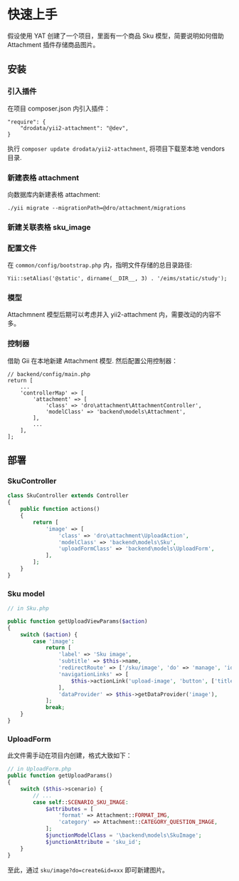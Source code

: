 # 快速上手
假设使用 YAT 创建了一个项目，里面有一个商品 Sku 模型，简要说明如何借助 Attachment 插件存储商品图片。

安装
----------------------------------------------------------------
### 引入插件
在项目 composer.json 内引入插件：

```
"require": {
    "drodata/yii2-attachment": "@dev",
}
```
执行 `composer update drodata/yii2-attachment`, 将项目下载至本地 vendors 目录.

### 新建表格 attachment
向数据库内新建表格 attachment:
```
./yii migrate --migrationPath=@dro/attachment/migrations
```

### 新建关联表格 sku_image

### 配置文件
在 `common/config/bootstrap.php` 内，指明文件存储的总目录路径:

```
Yii::setAlias('@static', dirname(__DIR__, 3) . '/eims/static/study');
```
### 模型
Attachmnent 模型后期可以考虑并入 yii2-attachment 内，需要改动的内容不多。
### 控制器
借助 Gii 在本地新建 Attachment 模型. 然后配置公用控制器：

```
// backend/config/main.php
return [
    ...
    'controllerMap' => [
        'attachment' => [
            'class' => 'dro\attachment\AttachmentController',
            'modelClass' => 'backend\models\Attachment',
        ],
        ...
    ],
];
```
部署
----------------------------------------------------------------

### SkuController

```php
class SkuController extends Controller
{
    public function actions()
    {
        return [
            'image' => [
                'class' => 'dro\attachment\UploadAction',
                'modelClass' => 'backend\models\Sku',
                'uploadFormClass' => 'backend\models\UploadForm',
            ],
        ];
    }
}
```

### Sku model

```php
// in Sku.php

public function getUploadViewParams($action)
{
    switch ($action) {
        case 'image':
            return [
                'label' => 'Sku image',
                'subtitle' => $this->name, 
                'redirectRoute' => ['/sku/image', 'do' => 'manage', 'id' => $this->id],
                'navigationLinks' => [
                    $this->actionLink('upload-image', 'button', ['title' => 'Add another one']),
                ],
                'dataProvider' => $this->getDataProvider('image'),
            ];
            break;
    }
}
```

### UploadForm
此文件需手动在项目内创建，格式大致如下：

```php
// in UploadForm.php
public function getUploadParams()
{
    switch ($this->scenario) {
        // ...
        case self::SCENARIO_SKU_IMAGE:
            $attributes = [
                'format' => Attachment::FORMAT_IMG,
                'category' => Attachment::CATEGORY_QUESTION_IMAGE,
            ];
            $junctionModelClass = '\backend\models\SkuImage';
            $junctionAttribute = 'sku_id';
    }
}
```

至此，通过 `sku/image?do=create&id=xxx` 即可新建图片。
